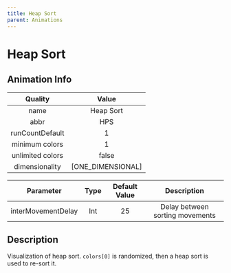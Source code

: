 ```yaml
---
title: Heap Sort
parent: Animations
---
```


<!-- THIS FILE IS AUTOMATICALLY GENERATED -->
<!-- MAKE CHANGES TO THE AnimationInfo INSTANCE ASSOCIATED WITH THIS ANIMATION -->

# Heap Sort

## Animation Info

|Quality|Value|
|:-:|:-:|
|name|Heap Sort|
|abbr|HPS|
|runCountDefault|1|
|minimum colors|1|
|unlimited colors|false|
|dimensionality|[ONE_DIMENSIONAL]|

|Parameter|Type|Default Value|Description|
|:-:|:-:|:-:|:-:|
|interMovementDelay|Int|25|Delay between sorting movements|

## Description
Visualization of heap sort.
`colors[0]` is randomized, then a heap sort is used to re-sort it.

